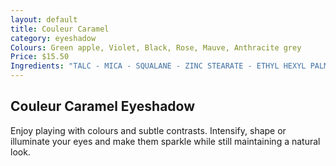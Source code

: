 ```yaml
---
layout: default
title: Couleur Caramel
category: eyeshadow
Colours: Green apple, Violet, Black, Rose, Mauve, Anthracite grey
Price: $15.50
Ingredients: "TALC - MICA - SQUALANE - ZINC STEARATE - ETHYL HEXYL PALMITATE - VITIS VINIFERA (GRAPE) SEED OIL ORG - BUTYROSPERMUM PARKII (SHEA BUTTER) FRUIT ORG - ASPARAGOPSIS ARMATA EXTRACT - OLEIC/LINOLEIC/LINOLENIC POLYGLYCERIDES - GLYCINE SOJA (SOYBEAN) OIL ORG - TOCOPHEROL - SILICA [+/- MAY CONTAIN: CI 77891(Titanium oxyde) - CI 77491(Red iron oxide)- CI 77492(Yellow iron oxide) - CI 77499(Black iron oxide) - CI 75470(Carmine) - CI 77007(Ultramarine) - CI 77510(Ferric ferrocyanide) - - CI 77288(Chromium oxide green) Ci 77289(Chromium hydroxide green) ORG ingredient from organic agriculture}"
---
```


## Couleur Caramel Eyeshadow

Enjoy playing with colours and subtle contrasts. Intensify, shape or illuminate your eyes and make them sparkle while still maintaining a natural look.